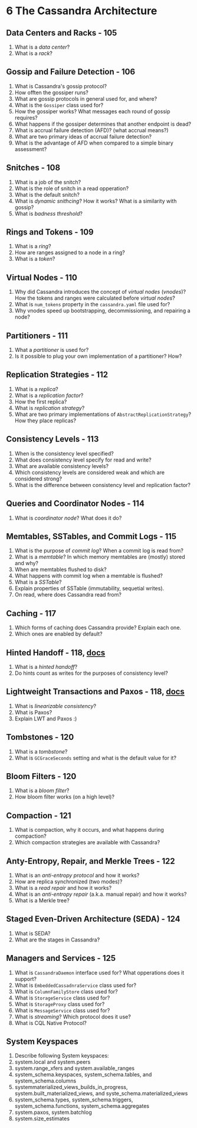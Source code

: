 # 6 The Cassandra Architecture

## Data Centers and Racks - 105

1. What is a _data center_?
2. What is a _rack_?


## Gossip and Failure Detection - 106

1. What is Cassandra's gossip protocol?
2. How offten the gossiper runs?
3. What are gossip protocols in general used for, and where?
4. What is the `Gossiper` class used for?
5. How the gossiper works? What messages each round of gossip requires?
6. What happens if the gossiper determines that another endpoint is dead?
7. What is accrual failure detection (AFD)? (what accrual means?)
8. What are two primary ideas of accrual failure detection?
9. What is the advantage of AFD when compared to a simple binary assessment?

## Snitches - 108

1. What is a job of the snitch? 
2. What is the role of snitch in a read opperation?
3. What is the default snitch?
4. What is _dynamic snithcing_? How it works? What is a similarity with gossip?
5. What is _badness threshold_?

## Rings and Tokens - 109

1. What is a _ring_?
2. How are ranges assigned to a node in a ring?
3. What is a _token_?

## Virtual Nodes - 110

1. Why did Cassandra introduces the concept of _virtual nodes_ (_vnodes_)? How the tokens and ranges were calculated before _virtual nodes_?
2. What is `num_tokens` property in the `cassandra.yaml` file used for?
3. Why vnodes speed up bootstrapping, decommissioning, and repairing a node?

## Partitioners - 111

1. What a _partitioner_ is used for?
2. Is it possible to plug your own implementation of a partitioner? How?

## Replication Strategies - 112

1. What is a _replica_?
2. What is a _replication factor_?
3. How the first replica?
4. What is _replication strategy_?
5. What are two primary implementations of `AbstractReplicationStrategy`? How they place replicas?

##  Consistency Levels - 113

1. When is the consistency level specified?
2. What does consistency level specify for read and write?
3. What are available consistency levels?
4. Which consistency levels are considered weak and which are considered strong?
5. What is the difference between consistency level and replication factor?

## Queries and Coordinator Nodes - 114

1. What is _coordinator node_? What does it do?

## Memtables, SSTables, and Commit Logs - 115

1. What is the purpose of _commit log_? When a commit log is read from?
2. What is a _memtable_? In which memory memtables are (mostly) stored and why?
3. When are memtables flushed to disk?
4. What happens with commit log when a memtable is flushed?
5. What is a _SSTable_?
6. Explain properties of SSTable (immutability, sequetial writes).
7. On read, where does Cassandra read from?

## Caching - 117

1. Which forms of caching does Cassandra provide? Explain each one.
2. Which ones are enabled by default?

## Hinted Handoff - 118, [docs](https://docs.datastax.com/en/cassandra/3.0/cassandra/operations/opsRepairNodesHintedHandoff.html)

1. What is a _hinted handoff_?
2. Do hints count as writes for the purposes of consistency level?

## Lightweight Transactions and Paxos - 118, [docs](https://docs.datastax.com/en/cassandra/3.0/cassandra/dml/dmlLtwtTransactions.html)

1. What is _linearizable consistency_?
2. What is Paxos?
3. Explain LWT and Paxos :)

## Tombstones - 120

1. What is a _tombstone_?
2. What is `GCGraceSeconds` setting and what is the default value for it?

## Bloom Filters - 120

1. What is a _bloom filter_?
2. How bloom filter works (on a high level)?

## Compaction - 121

1. What is compaction, why it occurs, and what happens during compaction?
2. Which compaction strategies are available with Cassandra?

## Anty-Entropy, Repair, and Merkle Trees - 122

1. What is an _anti-entropy protocol_ and how it works?
2. How are replica synchronized (two modes)?
3. What is a _read repair_ and how it works?
4. What is an _anti-entropy repair_ (a.k.a. manual repair) and how it works?
5. What is a Merkle tree?

## Staged Even-Driven Architecture (SEDA) - 124

1. What is SEDA?
2. What are the stages in Cassandra?

## Managers and Services - 125

1. What is `CassandraDaemon` interface used for? What opperations does it support?
2. What is `EmbeddedCassadnraService` class used for?
3. What is `ColumnFamilyStore` class used for?
4. What is `StorageService` class used for?
5. What is `StorageProxy` class used for?
6. What is `MessageService` class used for?
7. What is _streaming_? Which protocol does it use?
8. What is CQL Native Protocol?

## System Keyspaces

1. Describe following System keyspaces:
  1. system.local and system.peers
  2. system.range_xfers and system.available_ranges
  3. system_schema.keyspaces, system_schema.tables, and system_schema.columns
  4. systemmaterialized_views_builds_in_progress, system.built_materialized_views, and syste_schema.materialized_views
  5. system_schema.types, system_schema.triggers, system_schema.functions, system_schema.aggregates
  6. system.paxos, system.batchlog
  7. system.size_estimates 
